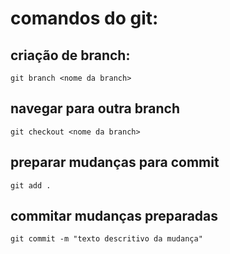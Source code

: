 # comandos do git:

## criação de branch:
```git branch <nome da branch>```

## navegar para outra branch
```git checkout <nome da branch>```

## preparar mudanças para commit
```git add .```

## commitar mudanças preparadas
```git commit -m "texto descritivo da mudança"```